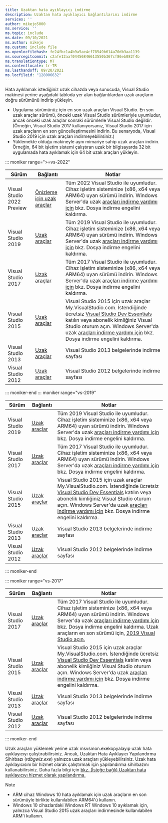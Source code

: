 ```yaml
---
title: Uzaktan hata ayıklayıcı indirme
description: Uzaktan hata ayıklayıcı bağlantılarını indirme
services: ''
author: mikejo5000
ms.service: ''
ms.topic: include
ms.date: 09/10/2021
ms.author: mikejo
ms.custom: include file
ms.openlocfilehash: fe24fbc1a4b9a5ae4cf78549b614a70db3aa1139
ms.sourcegitcommit: c2afe12aaf04456846613550b367cf86eb082f4b
ms.translationtype: MT
ms.contentlocale: tr-TR
ms.lasthandoff: 09/20/2021
ms.locfileid: "128006632"
---
```

Hata ayıklamak istediğiniz uzak cihazda veya sunucuda, Visual Studio makinesi yerine aşağıdaki tabloda yer alan bağlantılardan uzak araçların doğru sürümünü indirip yükleyin.

- Uygulama sürümünüz için en son uzak araçları Visual Studio. En son uzak araçlar sürümü, önceki uzak Visual Studio sürümleriyle uyumludur, ancak önceki uzak araçlar sonraki sürümlerle Visual Studio değildir. (Örneğin, Visual Studio 2017 kullanıyorsanız, Visual Studio 2017 için uzak araçların en son güncelleştirmesini indirin. Bu senaryoda, Visual Studio 2019 için uzak araçları indirmeyebilirsiniz.)
- Yüklemekte olduğu makineyle aynı mimariye sahip uzak araçları indirin. Örneğin, 64 bit işletim sistemi çalıştıran uzak bir bilgisayarda 32 bit uygulamada hata ayıklamak için 64 bit uzak araçları yükleyin.

::: moniker range=">=vs-2022"

|Sürüm|Bağlantı|Notlar|
|-|-|-|
|Visual Studio 2022 Preview|[Önizleme için uzak araçlar](https://visualstudio.microsoft.com/vs/preview/)|Tüm 2022 Visual Studio ile uyumludur. Cihaz işletim sisteminize (x86, x64 veya ARM64) uyan sürümü indirin. Windows Server'da uzak [araçları indirme yardımı için](../../debugger/remote-debugging-unblock-file-download.md) bkz. Dosya indirme engelini kaldırma.|
|Visual Studio 2019|[Uzak araçlar](https://visualstudio.microsoft.com/downloads#remote-tools-for-visual-studio-2019)|Tüm 2019 Visual Studio ile uyumludur. Cihaz işletim sisteminize (x86, x64 veya ARM64) uyan sürümü indirin. Windows Server'da uzak [araçları indirme yardımı için](../../debugger/remote-debugging-unblock-file-download.md) bkz. Dosya indirme engelini kaldırma.|
|Visual Studio 2017|[Uzak araçlar](https://my.visualstudio.com/Downloads?q=remote%20tools%20visual%20studio%202017)|Tüm 2017 Visual Studio ile uyumludur. Cihaz işletim sisteminize (x86, x64 veya ARM64) uyan sürümü indirin. Windows Server'da uzak [araçları indirme yardımı için](../../debugger/remote-debugging-unblock-file-download.md) bkz. Dosya indirme engelini kaldırma.|
|Visual Studio 2015|[Uzak araçlar](https://my.visualstudio.com/Downloads?q=remote%20tools%20visual%20studio%202015)|Visual Studio 2015 için uzak araçlar My.VisualStudio.com. İstendiğinde ücretsiz [Visual Studio Dev Essentials](https://visualstudio.microsoft.com/dev-essentials/) katılın veya abonelik kimliğiniz Visual Studio oturum açın. Windows Server'da uzak [araçları indirme yardımı için](../../debugger/remote-debugging-unblock-file-download.md) bkz. Dosya indirme engelini kaldırma.|
|Visual Studio 2013|[Uzak araçlar](/previous-versions/visualstudio/visual-studio-2013/bt727f1t(v=vs.120)#installing-the-remote-tools)|Visual Studio 2013 belgelerinde indirme sayfası|
|Visual Studio 2012|[Uzak araçlar](/previous-versions/visualstudio/visual-studio-2012/bt727f1t(v=vs.110)#installing-the-remote-tools)|Visual Studio 2012 belgelerinde indirme sayfası|

::: moniker-end
::: moniker range="vs-2019"

|Sürüm|Bağlantı|Notlar|
|-|-|-|
|Visual Studio 2019|[Uzak araçlar](https://visualstudio.microsoft.com/downloads#remote-tools-for-visual-studio-2019)|Tüm 2019 Visual Studio ile uyumludur. Cihaz işletim sisteminize (x86, x64 veya ARM64) uyan sürümü indirin. Windows Server'da uzak [araçları indirme yardımı için](../../debugger/remote-debugging-unblock-file-download.md) bkz. Dosya indirme engelini kaldırma.|
|Visual Studio 2017|[Uzak araçlar](https://my.visualstudio.com/Downloads?q=remote%20tools%20visual%20studio%202017)|Tüm 2017 Visual Studio ile uyumludur. Cihaz işletim sisteminize (x86, x64 veya ARM64) uyan sürümü indirin. Windows Server'da uzak [araçları indirme yardımı için](../../debugger/remote-debugging-unblock-file-download.md) bkz. Dosya indirme engelini kaldırma.|
|Visual Studio 2015|[Uzak araçlar](https://my.visualstudio.com/Downloads?q=remote%20tools%20visual%20studio%202015)|Visual Studio 2015 için uzak araçlar My.VisualStudio.com. İstendiğinde ücretsiz [Visual Studio Dev Essentials](https://visualstudio.microsoft.com/dev-essentials/) katılın veya abonelik kimliğiniz Visual Studio oturum açın. Windows Server'da uzak [araçları indirme yardımı için](../../debugger/remote-debugging-unblock-file-download.md) bkz. Dosya indirme engelini kaldırma.|
|Visual Studio 2013|[Uzak araçlar](/previous-versions/visualstudio/visual-studio-2013/bt727f1t(v=vs.120)#installing-the-remote-tools)|Visual Studio 2013 belgelerinde indirme sayfası|
|Visual Studio 2012|[Uzak araçlar](/previous-versions/visualstudio/visual-studio-2012/bt727f1t(v=vs.110)#installing-the-remote-tools)|Visual Studio 2012 belgelerinde indirme sayfası|

::: moniker-end

::: moniker range="vs-2017"

|Sürüm|Bağlantı|Notlar|
|-|-|-|
|Visual Studio 2017|[Uzak araçlar](https://my.visualstudio.com/Downloads?q=remote%20tools%20visual%20studio%202017)|Tüm 2017 Visual Studio ile uyumludur. Cihaz işletim sisteminize (x86, x64 veya ARM64) uyan sürümü indirin. Windows Server'da uzak [araçları indirme yardımı için](../../debugger/remote-debugging-unblock-file-download.md) bkz. Dosya indirme engelini kaldırma. Uzak araçların en son sürümü için, [2019 Visual Studio açın.](../../debugger/remote-debugging.md?view=vs-2019&preserve-view=true)|
|Visual Studio 2015|[Uzak araçlar](https://my.visualstudio.com/Downloads?q=remote%20tools%20visual%20studio%202015)|Visual Studio 2015 için uzak araçlar My.VisualStudio.com. İstendiğinde ücretsiz [Visual Studio Dev Essentials](https://visualstudio.microsoft.com/dev-essentials/) katılın veya abonelik kimliğiniz Visual Studio oturum açın. Windows Server'da uzak [araçları indirme yardımı için](../../debugger/remote-debugging-unblock-file-download.md) bkz. Dosya indirme engelini kaldırma.|
|Visual Studio 2013|[Uzak araçlar](/previous-versions/visualstudio/visual-studio-2013/bt727f1t(v=vs.120)#installing-the-remote-tools)|Visual Studio 2013 belgelerinde indirme sayfası|
|Visual Studio 2012|[Uzak araçlar](/previous-versions/visualstudio/visual-studio-2012/bt727f1t(v=vs.110)#installing-the-remote-tools)|Visual Studio 2012 belgelerinde indirme sayfası|

::: moniker-end

Uzak araçları yüklemek yerine uzak msvsmon.exekopyalayıp uzak hata ayıklayıcıyı çalıştırabilirsiniz. Ancak, Uzaktan Hata Ayıklayıcı Yapılandırma Sihirbazı (*rdbgwiz.exe*) yalnızca uzak araçları yükleyebilirsiniz. Uzak hata ayıklayıcısını bir hizmet olarak çalıştırmak için yapılandırma sihirbazını kullanabilirsiniz. Daha fazla bilgi için [bkz. (İsteğe bağlı) Uzaktan hata ayıklayıcıyı hizmet olarak yapılandırma.](../../debugger/remote-debugging.md#bkmk_configureService)

>[!NOTE]
>- ARM cihaz Windows 10 hata ayıklamak için uzak araçların en son sürümüyle birlikte kullanılabilen ARM64'ü kullanın.
>- Windows 10 cihazlardaki Windows RT Windows 10 ayıklamak için, yalnızca Visual Studio 2015 uzak araçları indirmesinde kullanılabilen ARM'i kullanın.
